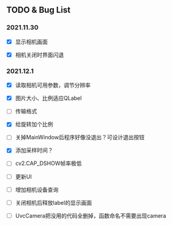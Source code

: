 ## TODO & Bug List



### 2021.11.30

- [x] 显示相机画面
- [x] 相机关闭时界面闪退



### 2021.12.1

- [x] 读取相机可用参数，调节分辨率
- [x] 图片大小、比例适应QLabel
- [ ] 传输格式
- [x] 给旋转加个比例
- [ ] 关掉MainWindow后程序好像没退出？可设计退出按钮
- [x] 添加采样时间？
- [ ] cv2.CAP_DSHOW帧率极低
- [ ] 更新UI
- [ ] 增加相机设备查询
- [ ] 关闭相机后释放label的显示画面
- [ ] UvcCamera把没用的代码全删掉，函数命名不需要出现camera

